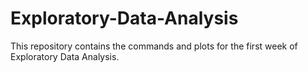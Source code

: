 # Exploratory-Data-Analysis

This repository contains the commands and plots for the first week of Exploratory Data Analysis.
